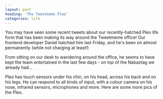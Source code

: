 ```yaml
---
layout: post
heading: 'The Tweetmeme Pleo'
categories: life
---
```


You may have seen some recent tweets about our recently-hatched Pleo life form that has been making its way around the Tweetmeme office! Our frontend developer Daniel hatched him last Friday, and he's been on almost permanently (while not charging at least!)

<!-- Replace missing image from http://media.chris-alexander.co.uk/wp-content/uploads/2009/07/24072009-300x225.jpg -->

From sitting on our desk to wandering around the office, he seems to have kept the team entertained in the last few days - on top of the Nabaztag we already had...

<!-- Replace missing image from http://media.chris-alexander.co.uk/wp-content/uploads/2009/07/28072009001-300x225.jpg -->

Pleo has touch sensors under his chin, on his head, across his back and on his legs. He can respond to all kinds of input, with a colour camera on his nose, infrared sensors, microphones and more. Here are some more pics of the Pleo.

<!-- Replace missing image from http://media.chris-alexander.co.uk/wp-content/uploads/2009/07/24072009001a-300x225.jpg -->

<!-- Replace missing image from http://media.chris-alexander.co.uk/wp-content/uploads/2009/07/28072009002-300x225.jpg -->

<!-- Replace missing image from http://media.chris-alexander.co.uk/wp-content/uploads/2009/07/28072009004-300x225.jpg -->

<!-- Replace missing image from http://media.chris-alexander.co.uk/wp-content/uploads/2009/07/28072009005-300x225.jpg -->

<!-- Replace missing image from http://media.chris-alexander.co.uk/wp-content/uploads/2009/07/28072009006-300x225.jpg -->

<!-- Replace missing image from http://media.chris-alexander.co.uk/wp-content/uploads/2009/07/27072009-225x300.jpg -->
